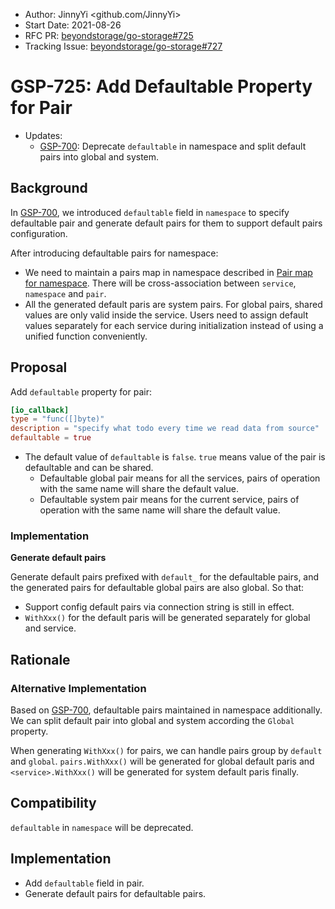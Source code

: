 - Author: JinnyYi <github.com/JinnyYi>
- Start Date: 2021-08-26
- RFC PR: [beyondstorage/go-storage#725](https://github.com/beyondstorage/go-storage/issues/725)
- Tracking Issue: [beyondstorage/go-storage#727](https://github.com/beyondstorage/go-storage/issues/727)

# GSP-725: Add Defaultable Property for Pair

- Updates:
  - [GSP-700]: Deprecate `defaultable` in namespace and split default pairs into global and system.

## Background

In [GSP-700], we introduced `defaultable` field in `namespace` to specify defaultable pair and generate default pairs for them to support default pairs configuration.

After introducing defaultable pairs for namespace:
- We need to maintain a pairs map in namespace described in [Pair map for namespace](https://github.com/beyondstorage/go-storage/issues/711). There will be cross-association between `service`, `namespace` and `pair`.
- All the generated default paris are system pairs. For global pairs, shared values are only valid inside the service. Users need to assign default values separately for each service during initialization instead of using a unified function conveniently.

## Proposal

Add `defaultable` property for pair:

```toml
[io_callback]
type = "func([]byte)"
description = "specify what todo every time we read data from source"
defaultable = true
```

- The default value of `defaultable` is `false`. `true` means value of the pair is defaultable and can be shared.
  - Defaultable global pair means for all the services, pairs of operation with the same name will share the default value.
  - Defaultable system pair means for the current service, pairs of operation with the same name will share the default value.

### Implementation

**Generate default pairs**

Generate default pairs prefixed with `default_` for the defaultable pairs, and the generated pairs for defaultable global pairs are also global. So that:
- Support config default pairs via connection string is still in effect.
- `WithXxx()` for the default paris will be generated separately for global and service.

## Rationale

### Alternative Implementation

Based on [GSP-700], defaultable pairs maintained in namespace additionally. We can split default pair into global and system according the `Global` property.

When generating `WithXxx()` for pairs, we can handle pairs group by `default` and `global`. `pairs.WithXxx()` will be generated for global default paris and `<service>.WithXxx()` will be generated for system default paris finally. 

## Compatibility

`defaultable` in `namespace` will be deprecated.

## Implementation

- Add `defaultable` field in pair.
- Generate default pairs for defaultable pairs.

[GSP-700]: ./700-config-features-and-defaultpairs-via-connection-string.md
